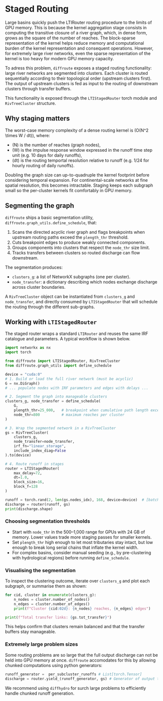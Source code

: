 # Staged Routing

Large basins quickly push the LTIRouter routing procedure to the limits of GPU memory.
This is because the kernel aggregation stage consists in computing the transitive closure of a river graph, which, in dense form, grows as the square of the number of reaches.
The block-sparse representation of the kernel helps reduce memory and computational burden of the kernel representation and consequent operations.
However, for extremely large river networks, even the sparse representation of the kernel is too heavy for modern GPU memory capacity.

To adress this problem, `diffroute` exposes a staged routing functionality: 
large river networks are segmented into clusters.
Each cluster is routed sequentially according to their topological order (upstream clusters first).
The output of upstream clusters is fed as input to the routing of downstream clusters through transfer buffers.

This functionality is exposed through the `LTIStagedRouter` torch module and `RivTreeCluster` structure.

## Why staging matters

The worst-case memory complexity of a dense routing kernel is \(O(N^2 \times W / dt)\), where:

- \(N\) is the number of reaches (graph nodes),
- \(W\) is the impulse response window expressed in the runoff time step unit (e.g. 10 days for daily runoffs),
- \(dt\) is the routing temportal resolution relative to runoff (e.g. 1/24 for hourly routing of daily runoffs).

Doubling the graph size can up-to-quadruple the kernel footprint before considering temporal expansion. 
For continental-scale networks at fine spatial resolution, this becomes intractable. 
Staging keeps each subgraph small so the per-cluster kernels fit comfortably in GPU memory.

## Segmenting the graph

`diffroute` ships a basic segmentation utility, `diffroute.graph_utils.define_schedule`, that:
1. Scans the directed acyclic river graph and flags breakpoints when upstream routing paths exceed the `plength_thr` threshold.
2. Cuts breakpoint edges to produce weakly connected components.
3. Groups components into clusters that respect the `node_thr` size limit.
4. Tracks transfers between clusters so routed discharge can flow downstream.

The segmentation produces:
- `clusters_g`: a list of NetworkX subgraphs (one per cluster).
- `node_transfer`: a dictionary describing which nodes exchange discharge across cluster boundaries.

A `RivTreeCluster` object can be instantiated from `clusters_g` and `node_transfer`, and directly consumed by `LTIStagedRouter` that will schedule the routing through the different sub-graphs.

## Working with `LTIStagedRouter`

The staged router wraps a standard `LTIRouter` and reuses the same IRF catalogue and parameters. A typical workflow is shown below.

```python
import networkx as nx
import torch

from diffroute import LTIStagedRouter, RivTreeCluster
from diffroute.graph_utils import define_schedule

device = "cuda:0"
# 1. Build or load the full river network (must be acyclic)
G = nx.DiGraph()
# ... populate nodes with IRF parameters and edges with delays ...

# 2. Segment the graph into manageable clusters
clusters_g, node_transfer = define_schedule(
    G,
    plength_thr=25_000,   # breakpoint when cumulative path length exceeds this
    node_thr=800          # maximum reaches per cluster
)

# 3. Wrap the segmented network in a RivTreeCluster
gs = RivTreeCluster(
    clusters_g,
    node_transfer=node_transfer,
    irf_fn="linear_storage",
    include_index_diag=False
).to(device)

# 4. Route runoff in stages
router = LTIStagedRouter(
    max_delay=72,
    dt=1.0,
    block_size=16,
    block_f=128
)

runoff = torch.rand(2, len(gs.nodes_idx), 168, device=device)  # [batch, reaches, time]
discharge = router(runoff, gs)
print(discharge.shape)
```

### Choosing segmentation thresholds

- Start with `node_thr` in the 500–1,000 range for GPUs with 24 GB of memory. Lower values trade more staging passes for smaller kernels.
- Set `plength_thr` high enough to let most tributaries stay intact, but low enough to break long serial chains that inflate the kernel width.
- For complex basins, consider manual seeding (e.g., by pre-clustering with hydrological regions) before running `define_schedule`.

### Visualising the segmentation

To inspect the clustering outcome, iterate over `clusters_g` and plot each subgraph, or summarise them as shown:

```python
for cid, cluster in enumerate(clusters_g):
    n_nodes = cluster.number_of_nodes()
    n_edges = cluster.number_of_edges()
    print(f"Cluster {cid:02d}: {n_nodes} reaches, {n_edges} edges")

print(f"Total transfer links: {gs.tot_transfer}")
```

This helps confirm that clusters remain balanced and that the transfer buffers stay manageable.

### Extremely large problem sizes

Some routing problems are so large that the full output discharge can not be held into GPU memory at once.
`diffroute` accomodates for this by allowing chunked computations using python generators:

```python
runoff_generator =  per_subcluster_runoffs # List[torch.Tensor]
discharge = router.yield_(runoff_generator, gs) # Generator of output torch.Tensor discharge
```

We recommend using `diffhydro` for surch large problems to efficiently handle chunked runoff generation. 
